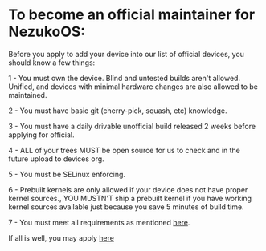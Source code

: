 # To become an official maintainer for NezukoOS:

Before you apply to add your device into our list of official devices, you should know a few things:

1 - You must own the device. Blind and untested builds aren't allowed. Unified, and devices with minimal hardware changes are also allowed to be maintained.

2 - You must have basic git (cherry-pick, squash, etc)  knowledge.

3 - You must have a daily drivable unofficial build released 2 weeks before applying for official.

4 - ALL of your trees MUST be open source for us to check and in the future upload to devices org.

5 - You must be SELinux enforcing.

6 - Prebuilt kernels are only allowed if your device does not have proper kernel sources., YOU MUSTN'T ship a prebuilt kernel if you have working kernel sources available just because you save 5 minutes of build time.

7 - You must meet all requirements as mentioned [here](requirements.md).

If all is well, you may apply [here](https://github.com/NezukoOS/official_devices/issues/new/choose9)
